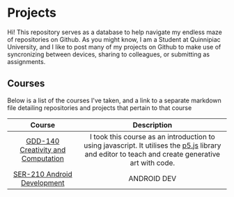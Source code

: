 # Projects
Hi! This repository serves as a database to help navigate my endless maze of repositories on Github. As you might know, I am a Student at Quinnipiac University, and I like to post many of my projects on Github to make use of syncronizing between devices, sharing to colleagues, or submitting as assignments.

## Courses
Below is a list of the courses I've taken, and a link to a separate markdown file detailing repositories and projects that pertain to that course

| Course | Description |
| :---: | :---: |
| [GDD-140 Creativity and Computation](courses/GDD-140.md) | I took this course as an introduction to using javascript. It utilises the [p5.js](https://p5js.org/) library and editor to teach and create generative art with code.|
| [SER-210 Android Development](courses/SER-210.md) | ANDROID DEV |